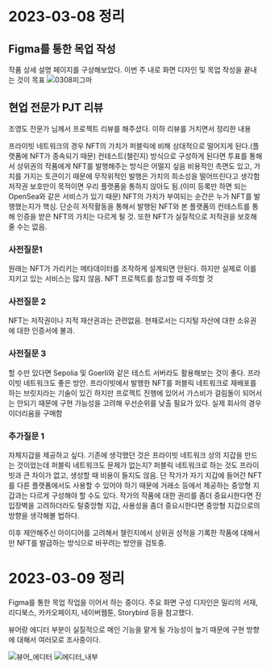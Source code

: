 # 2023-03-08 정리

## Figma를 통한 목업 작성

작품 상세 설명 페이지를 구상해보았다.
이번 주 내로 화면 디자인 및 목업 작성을 끝내는 것이 목표
![0308피그마](/uploads/471b2f7d60495c75ce793be525b7bee0/0308피그마.PNG)

## 현업 전문가 PJT 리뷰

조영도 전문가 님께서 프로젝트 리뷰를 해주셨다. 이하 리뷰를 거치면서 정리한 내용

프라이빗 네트워크의 경우 NFT의 가치가 퍼블릭에 비해 상대적으로 떨어지게 된다.(플랫폼에 NFT가 종속되기 때문)
컨테스트(챌린지) 방식으로 구성하게 된다면 투표를 통해서 상위권의 작품에게 NFT를 발행해주는 방식은 어떨지 싶음
비용적인 측면도 있고, 가치를 가지는 토큰이기 때문에 무작위적인 발행은 가치의 희소성을 떨어뜨린다고 생각함
저작권 보호만이 목적이면 우리 플랫폼을 통하지 않아도 됨.(이미 등록만 하면 되는 OpenSea와 같은 서비스가 있기 때문)
NFT의 가치가 부여되는 순간은 누가 NFT를 발행했는지가 핵심. 단순히 저작활동을 통해서 발행된 NFT와 본 플랫폼의 컨테스트를 통해 인증을 받은 NFT의 가치는 다르게 될 것. 또한 NFT가 실질적으로 저작권을 보호해줄 수는 없음.

### 사전질문1

원래는 NFT가 가리키는 메타데이터를 조작하게 설계되면 안된다. 하지만 실제로 이를 지키고 있는 서비스는 많지 않음. NFT 프로젝트를 참고할 때 주의할 것

### 사전질문 2

NFT는 저작권이나 지적 재산권과는 관련없음. 현재로서는 디지털 자산에 대한 소유권에 대한 인증서에 불과.

### 사전질문 3

할 수만 있다면 Sepolia 및 Goerli와 같은 테스트 서버라도 활용해보는 것이 좋다. 프라이빗 네트워크도 좋은 방안. 프라이빗에서 발행한 NFT를 퍼블릭 네트워크로 재배포를 하는 브릿지라는 기술이 있긴 하지만 프로젝트 진행에 있어서 가스비가 걸림돌이 되어서는 안되기 때문에 구현 가능성을 고려해 우선순위를 낮출 필요가 있다. 실제 회사의 경우 이더리움을 구매함

### 추가질문 1

자체지갑을 제공하고 싶다. 기존에 생각했던 것은 프라이빗 네트워크 상의 지갑을 만드는 것이었는데 퍼블릭 네트워크도 문제가 없는지?
퍼블릭 네트워크로 하는 것도 프라이빗과 큰 차이가 없고, 생성할 때 비용이 들지도 않음. 단 작가가 자기 지갑에 들어간 NFT를 다른 플랫폼에서도 사용할 수 있어야 하기 때문에 거래소 등에서 제공하는 중앙형 지갑과는 다르게 구성해야 할 수도 있다.
작가의 작품에 대한 권리를 좀더 중요시한다면 진입장벽을 고려하더라도 탈중앙형 지갑, 사용성을 좀더 중요시한다면 중앙형 지갑으로의 방향을 생각해볼 법하다.

이후 제안해주신 아이디어를 고려해서 챌린지에서 상위권 성적을 기록한 작품에 대해서만 NFT를 발급하는 방식으로 바꾸려는 방안을 검토중.

# 2023-03-09 정리

Figma를 통한 목업 작업을 이어서 하는 중이다. 주요 화면 구성 디자인은 밀리의 서재, 리디북스, 카카오페이지, 네이버웹툰, Storybird 등을 참고했다.

뷰어랑 에디터 부분이 실질적으로 메인 기능을 맡게 될 가능성이 높기 때문에 구현 방향에 대해서 여러모로 조사중이다.

![뷰어_에디터](/uploads/f8b19e68912d8223705523d314947518/뷰어_에디터.PNG)
![에디터_내부](/uploads/093065d22e17013e8ff907181fd17de5/에디터_내부.PNG)
